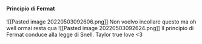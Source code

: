 
#### Principio di Fermat
![[Pasted image 20220503092606.png]]
Non voelvo incollare questo ma oh well ormai resta qua
![[Pasted image 20220503092624.png]]
Il principio di Fermat conduce alla legge di Snell. Taylor true love <3
